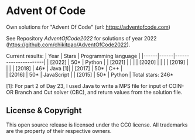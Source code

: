 Advent Of Code
===

Own solutions for "Advent Of Code" (url: https://adventofcode.com)

See Repository *AdventOfCode2022* for solutions of year 2022 (https://github.com/chikitpao/AdventOfCode2022).

Current results:
| Year | Stars | Programming language |
|------|------|----------------------|
| \[2022\] | 50\* | Python |
| \[2021\] |  |  |
| \[2020\] |  |  |
| \[2019\] |  |  |
| \[2018\] | 46\* | Java [1]|
| \[2017\] | 50\* | C++ |  
| \[2016\] | 50\* | JavaScript |
| \[2015\] | 50\* | Python |
Total stars: 246\*

[1]: For part 2 of Day 23, I used Java to write a MPS file for input of COIN-OR Branch and Cut solver (CBC), and return values from the solution file.

License & Copyright
-------------------
This open source release is licensed under the CC0 license. All trademarks are the property of their respective owners.
